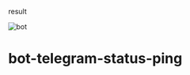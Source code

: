 result


![bot](https://user-images.githubusercontent.com/47903330/203360945-95bc3028-cd30-40b5-a0bb-846bdfebbdf1.PNG)
# bot-telegram-status-ping
